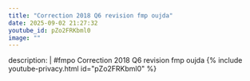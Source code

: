 ```yaml
---
title: "Correction 2018 Q6 revision fmp oujda"
date: 2025-09-02 21:27:32 
youtube_id: pZo2FRKbml0
image: ""
---
```

description: |
  #fmpo
  Correction 2018 Q6 revision fmp oujda
{% include youtube-privacy.html id="pZo2FRKbml0" %}
